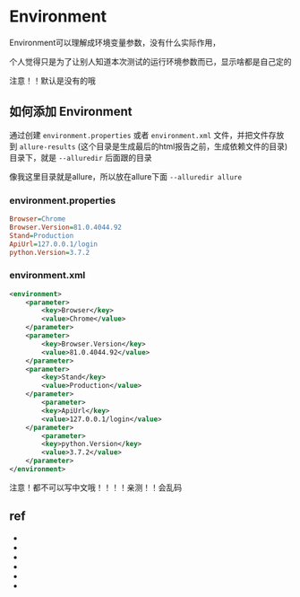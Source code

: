 # Environment

Environment可以理解成环境变量参数，没有什么实际作用，

个人觉得只是为了让别人知道本次测试的运行环境参数而已，显示啥都是自己定的

注意！！默认是没有的哦


## 如何添加 Environment

通过创建 `environment.properties` 或者 `environment.xml` 文件，并把文件存放到 `allure-results` (这个目录是生成最后的html报告之前，生成依赖文件的目录)目录下，就是 `--alluredir`  后面跟的目录

像我这里目录就是allure，所以放在allure下面 `--alluredir allure` 


### environment.properties
```ini
Browser=Chrome
Browser.Version=81.0.4044.92
Stand=Production
ApiUrl=127.0.0.1/login
python.Version=3.7.2
```

### environment.xml
```xml
<environment>
    <parameter>
        <key>Browser</key>
        <value>Chrome</value>
    </parameter>
    <parameter>
        <key>Browser.Version</key>
        <value>81.0.4044.92</value>
    </parameter>
    <parameter>
        <key>Stand</key>
        <value>Production</value>
    </parameter>
        <parameter>
        <key>ApiUrl</key>
        <value>127.0.0.1/login</value>
    </parameter>
        <parameter>
        <key>python.Version</key>
        <value>3.7.2</value>
    </parameter>
</environment>
```

注意！都不可以写中文哦！！！！亲测！！会乱码





## ref
* []()
* []()
* []()
* []()
* []()
* []()

